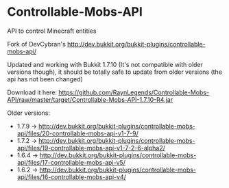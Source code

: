# Controllable-Mobs-API
API to control Minecraft entities

Fork of DevCybran's http://dev.bukkit.org/bukkit-plugins/controllable-mobs-api/

Updated and working with Bukkit 1.7.10 (It's not compatible with older versions though), it should be totally safe to update from older versions (the api has not been changed)

Download it here: https://github.com/RaynLegends/Controllable-Mobs-API/raw/master/target/Controllable-Mobs-API-1.7.10-R4.jar

Older versions:

  * 1.7.9 -> http://dev.bukkit.org/bukkit-plugins/controllable-mobs-api/files/20-controllable-mobs-api-v1-7-9/
  * 1.7.2 -> http://dev.bukkit.org/bukkit-plugins/controllable-mobs-api/files/19-controllable-mobs-api-v1-7-2-6-alpha2/
  * 1.6.4 -> http://dev.bukkit.org/bukkit-plugins/controllable-mobs-api/files/17-controllable-mobs-api-v5/
  * 1.6.2 -> http://dev.bukkit.org/bukkit-plugins/controllable-mobs-api/files/16-controllable-mobs-api-v4/
